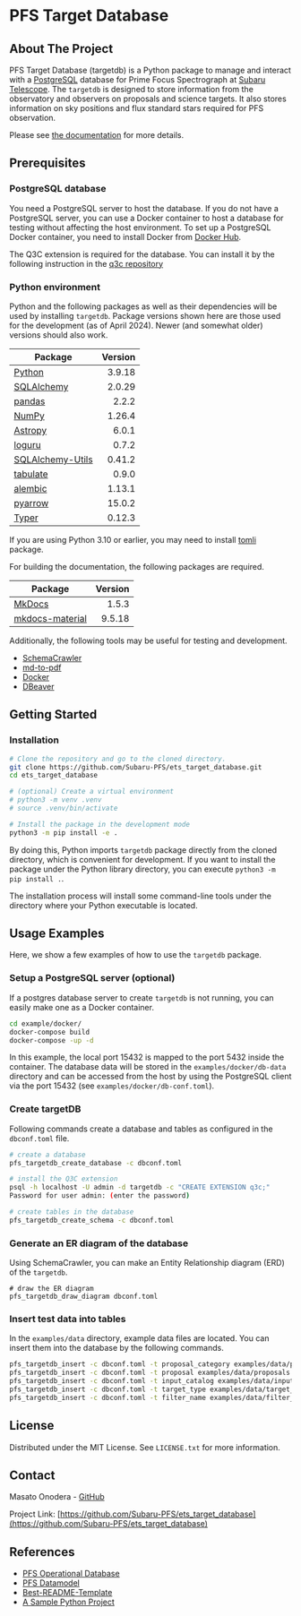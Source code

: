 # PFS Target Database

## About The Project

PFS Target Database (targetdb) is a Python package to manage and interact with a [PostgreSQL](https://www.postgresql.org/) database for Prime Focus Spectrograph at [Subaru Telescope](https://subarutelescope.org/). The `targetdb` is designed to store information from the observatory and observers on proposals and science targets. It also stores information on sky positions and flux standard stars required for PFS observation.

Please see [the documentation](https://pfs-etc.naoj.hawaii.edu/targetdb/) for more details.

## Prerequisites

### PostgreSQL database

You need a PostgreSQL server to host the database. If you do not have a PostgreSQL server, you can use a Docker container to host a database for testing without affecting the host environment. To set up a PostgreSQL Docker container, you need to install Docker from [Docker Hub](https://hub.docker.com/search?type=edition&offering=community).

The Q3C extension is required for the database. You can install it by the following instruction in the [q3c repository](https://github.com/segasai/q3c)

### Python environment

Python and the following packages as well as their dependencies will be used by installing `targetdb`.
Package versions shown here are those used for the development (as of April 2024).
Newer (and somewhat older) versions should also work.

| Package                                                                | Version |
|------------------------------------------------------------------------|--------:|
| [Python](https://www.python.org/)                                      |  3.9.18 |
| [SQLAlchemy](https://www.sqlalchemy.org/)                              |  2.0.29 |
| [pandas](https://pandas.pydata.org/)                                   |   2.2.2 |
| [NumPy](https://numpy.org)                                             |  1.26.4 |
| [Astropy](https://www.astropy.org/)                                    |   6.0.1 |
| [loguru](https://loguru.readthedocs.io/)                               |   0.7.2 |
| [SQLAlchemy-Utils](https://sqlalchemy-utils.readthedocs.io/en/latest/) |  0.41.2 |
| [tabulate](https://pypi.org/project/tabulate/)                         |   0.9.0 |
| [alembic](https://alembic.sqlalchemy.org/en/latest/)                   |  1.13.1 |
| [pyarrow](https://arrow.apache.org/docs/python/)                       |  15.0.2 |
| [Typer](https://typer.tiangolo.com/)                                   |  0.12.3 |

If you are using Python 3.10 or earlier, you may need to install [tomli](https://github.com/hukkin/tomli) package.

For building the documentation, the following packages are required.

| Package                                                         | Version |
|-----------------------------------------------------------------|--------:|
| [MkDocs](https://www.mkdocs.org/)                               |   1.5.3 |
| [mkdocs-material](https://squidfunk.github.io/mkdocs-material/) |  9.5.18 |

Additionally, the following tools may be useful for testing and development.

- [SchemaCrawler](https://www.schemacrawler.com/)
- [md-to-pdf](https://github.com/simonhaenisch/md-to-pdf)
- [Docker](https://www.docker.com/)
- [DBeaver](https://dbeaver.io/)

## Getting Started

### Installation

```sh
# Clone the repository and go to the cloned directory.
git clone https://github.com/Subaru-PFS/ets_target_database.git
cd ets_target_database

# (optional) Create a virtual environment
# python3 -m venv .venv
# source .venv/bin/activate

# Install the package in the development mode
python3 -m pip install -e .
```

By doing this, Python imports `targetdb` package directly from the cloned directory, which is convenient for development.
If you want to install the package under the Python library directory, you can execute `python3 -m pip install .`.

The installation process will install some command-line tools under the directory where your Python executable is located.


## Usage Examples

Here, we show a few examples of how to use the `targetdb` package.

### Setup a PostgreSQL server (optional)

If a postgres database server to create `targetdb` is not running, you can easily make one as a Docker container.

```sh
cd example/docker/
docker-compose build
docker-compose -up -d
```

In this example, the local port 15432 is mapped to the port 5432 inside the container.
The database data will be stored in the `examples/docker/db-data` directory and can be accessed from the host by using the PostgreSQL client via the port 15432 (see `examples/docker/db-conf.toml`).

### Create targetDB

Following commands create a database and tables as configured in the `dbconf.toml` file.

```bash
# create a database
pfs_targetdb_create_database -c dbconf.toml

# install the Q3C extension
psql -h localhost -U admin -d targetdb -c "CREATE EXTENSION q3c;"
Password for user admin: (enter the password)

# create tables in the database
pfs_targetdb_create_schema -c dbconf.toml
```


### Generate an ER diagram of the database

Using SchemaCrawler, you can make an Entity Relationship diagram (ERD) of the `targetdb`.

```
# draw the ER diagram
pfs_targetdb_draw_diagram dbconf.toml
```

### Insert test data into tables

In the `examples/data` directory, example data files are located. You can insert them into the database by the following commands.

```bash
pfs_targetdb_insert -c dbconf.toml -t proposal_category examples/data/proposal_category.csv
pfs_targetdb_insert -c dbconf.toml -t proposal examples/data/proposals.csv
pfs_targetdb_insert -c dbconf.toml -t input_catalog examples/data/input_catalogs.csv
pfs_targetdb_insert -c dbconf.toml -t target_type examples/data/target_types.csv
pfs_targetdb_insert -c dbconf.toml -t filter_name examples/data/filter_names.csv
```

## License

Distributed under the MIT License. See `LICENSE.txt` for more information.

## Contact

Masato Onodera - [GitHub](https://github.com/monodera/)

Project Link: [https://github.com/Subaru-PFS/ets_target_database](https://github.com/Subaru-PFS/ets_target_database)

## References

- [PFS Operational Database](https://github.com/Subaru-PFS/spt_operational_database)
- [PFS Datamodel](https://github.com/Subaru-PFS/datamodel)
- [Best-README-Template](https://github.com/othneildrew/Best-README-Template)
- [A Sample Python Project](https://github.com/pypa/sampleproject)
